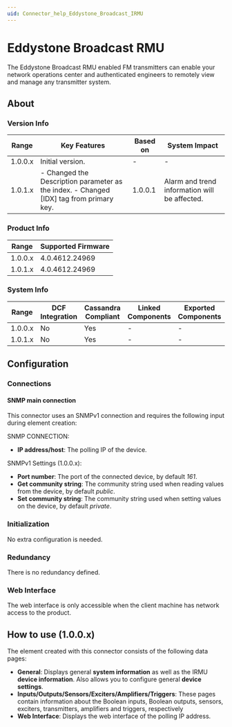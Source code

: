 ```yaml
---
uid: Connector_help_Eddystone_Broadcast_IRMU
---
```


# Eddystone Broadcast RMU

The Eddystone Broadcast RMU enabled FM transmitters can enable your network operations center and authenticated engineers to remotely view and manage any transmitter system.

## About

### Version Info

| **Range** | **Key Features**                                                                           | **Based on** | **System Impact**                             |
|-----------|--------------------------------------------------------------------------------------------|--------------|-----------------------------------------------|
| 1.0.0.x   | Initial version.                                                                           | \-           | \-                                            |
| 1.0.1.x   | \- Changed the Description parameter as the index. - Changed \[IDX\] tag from primary key. | 1.0.0.1      | Alarm and trend information will be affected. |

### Product Info

| **Range** | **Supported Firmware** |
|-----------|------------------------|
| 1.0.0.x   | 4.0.4612.24969         |
| 1.0.1.x   | 4.0.4612.24969         |

### System Info

| **Range** | **DCF Integration** | **Cassandra Compliant** | **Linked Components** | **Exported Components** |
|-----------|---------------------|-------------------------|-----------------------|-------------------------|
| 1.0.0.x   | No                  | Yes                     | \-                    | \-                      |
| 1.0.1.x   | No                  | Yes                     | \-                    | \-                      |

## Configuration

### Connections

#### SNMP main connection

This connector uses an SNMPv1 connection and requires the following input during element creation:

SNMP CONNECTION:

- **IP address/host**: The polling IP of the device.

SNMPv1 Settings (1.0.0.x):

- **Port number**: The port of the connected device, by default *161*.
- **Get community string**: The community string used when reading values from the device, by default *public*.
- **Set community string**: The community string used when setting values on the device, by default *private*.

### Initialization

No extra configuration is needed.

### Redundancy

There is no redundancy defined.

### Web Interface

The web interface is only accessible when the client machine has network access to the product.

## How to use (1.0.0.x)

The element created with this connector consists of the following data pages:

- **General**: Displays general **system information** as well as the IRMU **device information**. Also allows you to configure general **device settings**.
- **Inputs/Outputs/Sensors/Exciters/Amplifiers/Triggers**: These pages contain information about the Boolean inputs, Boolean outputs, sensors, exciters, transmitters, amplifiers and triggers, respectively
- **Web Interface**: Displays the web interface of the polling IP address.
